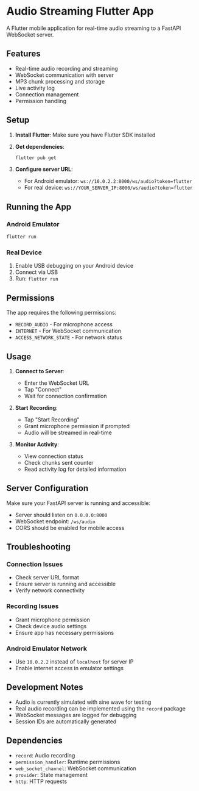 # Audio Streaming Flutter App

A Flutter mobile application for real-time audio streaming to a FastAPI WebSocket server.

## Features

- Real-time audio recording and streaming
- WebSocket communication with server
- MP3 chunk processing and storage
- Live activity log
- Connection management
- Permission handling

## Setup

1. **Install Flutter**: Make sure you have Flutter SDK installed
2. **Get dependencies**:
   ```bash
   flutter pub get
   ```

3. **Configure server URL**: 
   - For Android emulator: `ws://10.0.2.2:8000/ws/audio?token=flutter`
   - For real device: `ws://YOUR_SERVER_IP:8000/ws/audio?token=flutter`

## Running the App

### Android Emulator
```bash
flutter run
```

### Real Device
1. Enable USB debugging on your Android device
2. Connect via USB
3. Run: `flutter run`

## Permissions

The app requires the following permissions:
- `RECORD_AUDIO` - For microphone access
- `INTERNET` - For WebSocket communication
- `ACCESS_NETWORK_STATE` - For network status

## Usage

1. **Connect to Server**:
   - Enter the WebSocket URL
   - Tap "Connect"
   - Wait for connection confirmation

2. **Start Recording**:
   - Tap "Start Recording"
   - Grant microphone permission if prompted
   - Audio will be streamed in real-time

3. **Monitor Activity**:
   - View connection status
   - Check chunks sent counter
   - Read activity log for detailed information

## Server Configuration

Make sure your FastAPI server is running and accessible:
- Server should listen on `0.0.0.0:8000`
- WebSocket endpoint: `/ws/audio`
- CORS should be enabled for mobile access

## Troubleshooting

### Connection Issues
- Check server URL format
- Ensure server is running and accessible
- Verify network connectivity

### Recording Issues
- Grant microphone permission
- Check device audio settings
- Ensure app has necessary permissions

### Android Emulator Network
- Use `10.0.2.2` instead of `localhost` for server IP
- Enable internet access in emulator settings

## Development Notes

- Audio is currently simulated with sine wave for testing
- Real audio recording can be implemented using the `record` package
- WebSocket messages are logged for debugging
- Session IDs are automatically generated

## Dependencies

- `record`: Audio recording
- `permission_handler`: Runtime permissions
- `web_socket_channel`: WebSocket communication
- `provider`: State management
- `http`: HTTP requests

